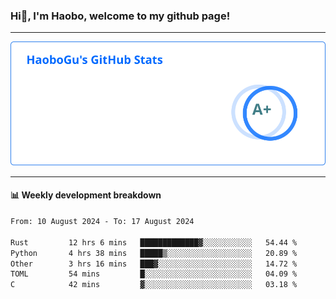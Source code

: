 <!--<h2 align="center"> Hi👋, I'm Haobo, welcome to my github page! </h2>-->
### Hi👋, I'm Haobo, welcome to my github page!
-------

<img href="https://github.com/HaoboGu" src="assets/stats.svg" alt="github stats" /> 

-------

#### 📊 **Weekly development breakdown**
<!--START_SECTION:waka-->

```txt
From: 10 August 2024 - To: 17 August 2024

Rust         12 hrs 6 mins   █████████████▓░░░░░░░░░░░   54.44 %
Python       4 hrs 38 mins   █████▒░░░░░░░░░░░░░░░░░░░   20.89 %
Other        3 hrs 16 mins   ███▓░░░░░░░░░░░░░░░░░░░░░   14.72 %
TOML         54 mins         █░░░░░░░░░░░░░░░░░░░░░░░░   04.09 %
C            42 mins         ▓░░░░░░░░░░░░░░░░░░░░░░░░   03.18 %
```

<!--END_SECTION:waka-->
<!--
backup url: https://github-readme-status-dusky-ten.vercel.app/api?username=HaoboGu&count_private=true&show_icons=true&theme=transparent&border_color=2f80ed
-->
<!--
**HaoboGu/HaoboGu** is a ✨ _special_ ✨ repository because its `README.md` (this file) appears on your GitHub profile.

Here are some ideas to get you started:

- 🔭 I’m currently working on AI-assisted programming tools
- 🌱 I’m currently learning ...
- 👯 I’m looking to collaborate on ...
- 🤔 I’m looking for help with ...
- 💬 Ask me about ...
- 📫 How to reach me: ...
- 😄 Pronouns: ...
- ⚡ Fun fact: ...
-->
